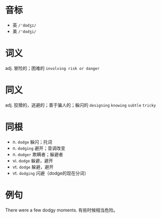 # 音标

- 英 `/'dɒdʒɪ/`
- 美 `/'dɑdʒi/`

# 词义

adj. 冒险的；困难的
`involving risk or danger`

# 同义

adj. 狡猾的，逃避的；善于骗人的；躲闪的
`designing` `knowing` `subtle` `tricky`

# 同根

- n. `dodge` 躲闪；托词
- n. `dodging` 避开；音调改变
- n. `dodger` 欺瞒者；躲避者
- vi. `dodge` 躲避，避开
- vt. `dodge` 躲避，避开
- vt. `dodging` 闪避（dodge的现在分词）

# 例句

There were a few dodgy moments.
有些时候相当危险。


